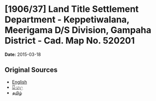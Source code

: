 # [1906/37] Land Title Settlement Department - Keppetiwalana, Meerigama D/S Division, Gampaha District - Cad. Map No. 520201

**Date:** 2015-03-18

## Original Sources

- [English](https://documents.gov.lk/view/extra-gazettes/2015/3/1906-37_E.pdf)
- [සිංහල](https://documents.gov.lk/view/extra-gazettes/2015/3/1906-37_S.pdf)
- [தமிழ்](https://documents.gov.lk/view/extra-gazettes/2015/3/1906-37_T.pdf)
